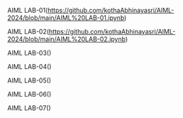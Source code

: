AIML LAB-01(https://github.com/kothaAbhinayasri/AIML-2024/blob/main/AIML%20LAB-01.ipynb)

AIML LAB-02(https://github.com/kothaAbhinayasri/AIML-2024/blob/main/AIML%20LAB-02.ipynb)

AIML LAB-03()

AIML LAB-04()

AIML LAB-05()

AIML LAB-06()

AIML LAB-07()





